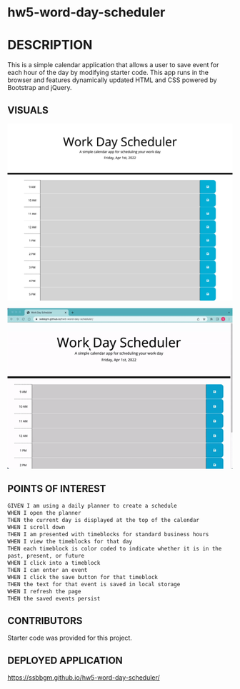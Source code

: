 # hw5-word-day-scheduler

# DESCRIPTION

This is a simple calendar application that allows a user to save event for each hour of the day by modifying starter code. This app runs in the browser and features dynamically updated HTML and CSS powered by Bootstrap and jQuery.

## VISUALS


![Project Start Page](./assets/images/scheduler-start-page.png)

![Demo of the project.](./assets/images/work-day-scheduler-demo.gif)

## POINTS OF INTEREST

```
GIVEN I am using a daily planner to create a schedule 
WHEN I open the planner 
THEN the current day is displayed at the top of the calendar 
WHEN I scroll down 
THEN I am presented with timeblocks for standard business hours 
WHEN I view the timeblocks for that day 
THEN each timeblock is color coded to indicate whether it is in the past, present, or future 
WHEN I click into a timeblock 
THEN I can enter an event 
WHEN I click the save button for that timeblock 
THEN the text for that event is saved in local storage 
WHEN I refresh the page 
THEN the saved events persist 
```

## CONTRIBUTORS

Starter code was provided for this project.

## DEPLOYED APPLICATION

https://ssbbgm.github.io/hw5-word-day-scheduler/

